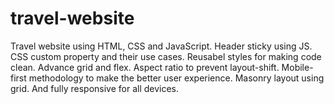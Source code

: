 # travel-website
Travel website using HTML, CSS and JavaScript.
Header sticky using JS.
CSS custom property and their use cases.
Reusabel styles for making code clean.
Advance grid and flex.
Aspect ratio to prevent layout-shift.
Mobile-first methodology to make the better user experience.
Masonry layout using grid.
And fully responsive for all devices.
